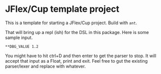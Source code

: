 JFlex/Cup template project
===

This is a template for starting a JFlex/Cup project. Build with `ant`.

That will bring up a repl (ish) for the DSL in this package. Here is some sample
input.

```
**DBG_VALUE 1.2
```

You might have to hit ctrl+D and then enter to get the parser to stop. It will
accept that input as a Float, print and exit. Feel free to gut the existing
parser/lexer and replace with whatever.
